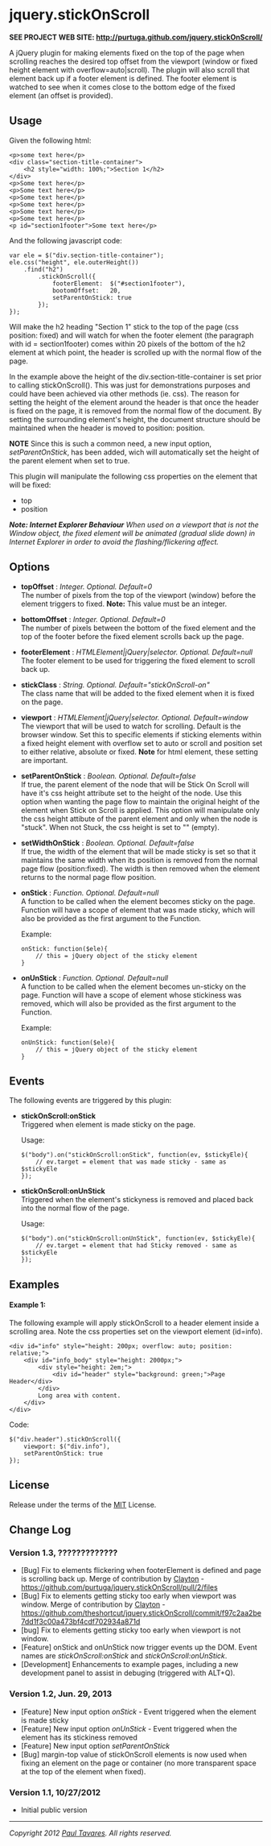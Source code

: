 jquery.stickOnScroll
====================

**SEE PROJECT WEB SITE: http://purtuga.github.com/jquery.stickOnScroll/**

A jQuery plugin for making elements fixed on the top of the page when scrolling reaches the desired top offset from the viewport (window or fixed height element with overflow=auto|scroll). The plugin will also scroll that element back up if a footer element is defined. The footer element is watched to see when it comes close to the bottom edge of the fixed element (an offset is provided).


Usage
-----

Given the following html:
    
    <p>some text here</p>
    <div class="section-title-container">
        <h2 style="width: 100%;">Section 1</h2>
    </div>
    <p>Some text here</p>
    <p>Some text here</p>
    <p>Some text here</p>
    <p>Some text here</p>
    <p>Some text here</p>
    <p>Some text here</p>
    <p id="section1footer">Some text here</p>
    
    
And the following javascript code:

    var ele = $("div.section-title-container");
    ele.css("height", ele.outerHeight())
        .find("h2")
            .stickOnScroll({
                footerElement:  $("#section1footer"),
                bootomOffset:   20,
                setParentOnStick: true
            });
    });

Will make the h2 heading "Section 1" stick to the top of the page (css position: fixed) and will watch for when the footer element (the paragraph with id = section1footer) comes within 20 pixels of the bottom of the h2 element at which point, the header is scrolled up with the normal flow of the page.

In the example above the height of the div.section-title-container is set prior to calling stickOnScroll(). This was just for demonstrations purposes and could have been achieved via other methods (ie. css). The reason for setting the height of the element around the header is that once the header is fixed on the page, it is removed from the normal flow of the document. By setting the surrounding element's height, the document structure should be maintained when the header is moved to position: position.

**NOTE** Since this is such a common need, a new input option, _setParentOnStick_, has been added, wich will automatically set the height of the parent element when set to true. 

This plugin will manipulate the following css properties on the element that will be fixed:

-   top
-   position


_**Note: Internet Explorer Behaviour** When used on a viewport that is not the Window object, the fixed element will be animated (gradual slide down) in Internet Explorer in order to avoid the flashing/flickering affect._



Options
-------

-   **topOffset**       :   *Integer. Optional. Default=0* <br />
    The number of pixels from the top of the viewport (window) before the element triggers to fixed. **Note:** This value must be an integer. 

-   **bottomOffset**    :   *Integer. Optional. Default=0* <br />
    The number of pixels between the bottom of the fixed element and the top of the footer before the fixed element scrolls back up the page.

-   **footerElement**   :   *HTMLElement|jQuery|selector. Optional. Default=null* <br />
    The footer element to be used for triggering the fixed element to scroll back up.

-   **stickClass**      :   *String. Optional. Default="stickOnScroll-on"* <br />
    The class name that will be added to the fixed element when it is fixed on the page.

-   **viewport**        :   *HTMLElement|jQuery|selector. Optional. Default=window* <br />
    The viewport that will be used to watch for scrolling. Default is the browser window. Set this to specific elements if sticking elements within a fixed height element with overflow set to auto or scroll and position set to either relative, absolute or fixed. **Note** for html element, these setting are important. 

-   **setParentOnStick**    :   *Boolean. Optional. Default=false* <br />
    If true, the parent element of the node that will be Stick On Scroll will have it's css height attribute set to the height of the node. Use this option when wanting the page flow to maintain the original height of the element when Stick on Scroll is applied.  This option will manipulate only the css height attibute of the parent element and only when the node is "stuck". When not Stuck, the css height is set to "" (empty). 

-   **setWidthOnStick**    :   *Boolean. Optional. Default=false* <br />
    If true, the width of the element that will be made sticky is set so that it maintains the same width when its position is removed from the normal page flow (position:fixed). The width is then removed when the element returns to the normal page flow position. 

-   **onStick**    :   *Function. Optional. Default=null* <br />
    A function to be called when the element becomes sticky on the page. Function will have a scope of element that was made sticky, which will also be provided as the first argument to the Function.
    
    Example:
    
        onStick: function($ele){
            // this = jQuery object of the sticky element
        }
    
-   **onUnStick**    :   *Function. Optional. Default=null* <br />
    A function to be called when the element becomes un-sticky on the page. Function will have a scope of element whose stickiness was removed, which will also be provided as the first argument to the Function.
    
    Example:
    
        onUnStick: function($ele){
            // this = jQuery object of the sticky element
        }
    
Events
------

The following events are triggered by this plugin:

-   **stickOnScroll:onStick**<br>
    Triggered when element is made sticky on the page.
    
    Usage:
    
        $("body").on("stickOnScroll:onStick", function(ev, $stickyEle){
            // ev.target = element that was made sticky - same as $stickyEle
        });
    
    
-   **stickOnScroll:onUnStick**<br>
    Triggered when the element's stickyness is removed and placed back into the normal flow of the page.
    
    Usage:
    
        $("body").on("stickOnScroll:onUnStick", function(ev, $stickyEle){
            // ev.target = element that had Sticky removed - same as $stickyEle
        });

Examples
--------

#### Example 1:

The following example will apply stickOnScroll to a header element inside a scrolling area. Note the css properties set on the viewport element (id=info). 

    <div id="info" style="height: 200px; overflow: auto; position: relative;">
        <div id="info_body" style="height: 2000px;">
            <div style="height: 2em;">
                <div id="header" style="background: green;">Page Header</div>
            </div>
            Long area with content.
        </div>
    </div>

Code:

    $("div.header").stickOnScroll({
        viewport: $("div.info"),
        setParentOnStick: true
    });


License
-------

Release under the terms of the [MIT](http://www.opensource.org/licenses/mit-license.php) License.


Change Log
----------

### Version 1.3, ?????????????

-   [Bug] Fix to elements flickering when footerElement is defined and page is scrolling back up. Merge of contribution by [Clayton](https://github.com/theshortcut) - https://github.com/purtuga/jquery.stickOnScroll/pull/2/files 
-   [Bug] Fix to elements getting sticky too early when viewport was window. Merge of contribution by [Clayton](https://github.com/theshortcut) - https://github.com/theshortcut/jquery.stickOnScroll/commit/f97c2aa2be7dd1f3c00a473bf4cdf702934a871d
-   [bug] Fix to elements getting sticky too early when viewport is not window.
-   [Feature] onStick and onUnStick now trigger events up the DOM. Event names are _stickOnScroll:onStick_ and _stickOnScroll:onUnStick_.
-   [Development] Enhancements to example pages, including a new development panel to assist in debuging (triggered with ALT+Q).

### Version 1.2, Jun. 29, 2013

-   [Feature] New input option *onStick* - Event triggered when the element is made sticky
-   [Feature] New input option *onUnStick* - Event triggered when the element has its stickiness removed
-   [Feature] New input option *setParentOnStick*
-   [Bug] margin-top value of stickOnScroll elements is now used when fixing an element on the page or container (no more transparent space at the top of the element when fixed).


### Version 1.1, 10/27/2012

-   Initial public version


______________

*Copyright 2012 [Paul Tavares](http://paultavares.wordpress.com/). All rights reserved.*

